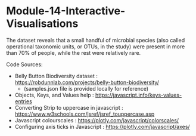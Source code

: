 # Module-14-Interactive-Visualisations

The dataset reveals that a small handful of microbial species (also called operational taxonomic units, or OTUs, in the study) were present in more than 70% of people, while the rest were relatively rare.



Code Sources:
* Belly Button Biodiversity dataset : https://robdunnlab.com/projects/belly-button-biodiversity/
  * (samples.json file is provided locally for reference)
* Objects, Keys, and Values help : https://javascript.info/keys-values-entries
* Converting Strip to uppercase in javascript : https://www.w3schools.com/jsref/jsref_touppercase.asp
* Javascript colourscales : https://plotly.com/javascript/colorscales/
* Configuring axis ticks in Javascript : https://plotly.com/javascript/axes/
